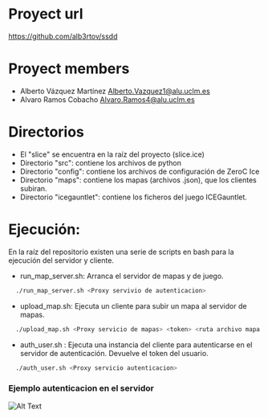 # Proyect url 
https://github.com/alb3rtov/ssdd

# Proyect members
- Alberto Vázquez Martínez <Alberto.Vazquez1@alu.uclm.es>
- Alvaro Ramos Cobacho <Alvaro.Ramos4@alu.uclm.es>

# Directorios
- El "slice" se encuentra en la raíz del proyecto (slice.ice)
- Directorio "src": contiene los archivos de python
- Directorio "config": contiene los archivos de configuración de ZeroC Ice
- Directorio "maps": contiene los mapas (archivos .json), que los clientes subiran.
- Directorio "icegauntlet": contiene los ficheros del juego ICEGauntlet.

# Ejecución:
En la raíz del repositorio existen una serie de scripts en bash para la ejecución del servidor y cliente.
- run_map_server.sh: Arranca el servidor de mapas y de juego. <br>
```bash
  ./run_map_server.sh <Proxy servivio de autenticacion>
```
- upload_map.sh: Ejecuta un cliente para subir un mapa al servidor de mapas.
```bash
  ./upload_map.sh <Proxy servicio de mapas> <token> <ruta archivo mapa (.JSON)>
```
- auth_user.sh : Ejecuta una instancia del cliente para autenticarse en el servidor de autenticación. Devuelve el token del usuario.
```bash
  ./auth_user.sh <Proxy servicio autenticacion>
```
   ### Ejemplo autenticacion en el servidor
   ![Alt Text](https://i.imgur.com/caU3ARR.gif)

